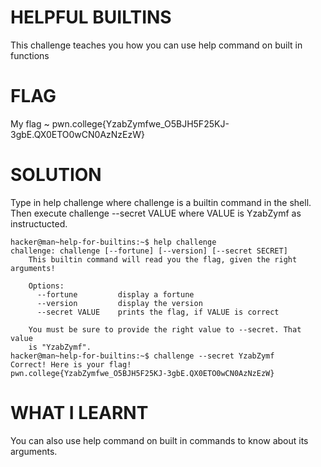 
# HELPFUL BUILTINS

This challenge teaches you how you can use help command on built in functions

# FLAG

My flag ~ pwn.college{YzabZymfwe_O5BJH5F25KJ-3gbE.QX0ETO0wCN0AzNzEzW}

# SOLUTION

Type in help challenge where challenge is a builtin command in the shell. Then execute challenge --secret VALUE where VALUE is YzabZymf as instructucted.

```
hacker@man~help-for-builtins:~$ help challenge
challenge: challenge [--fortune] [--version] [--secret SECRET]
    This builtin command will read you the flag, given the right arguments!

    Options:
      --fortune         display a fortune
      --version         display the version
      --secret VALUE    prints the flag, if VALUE is correct

    You must be sure to provide the right value to --secret. That value
    is "YzabZymf".
hacker@man~help-for-builtins:~$ challenge --secret YzabZymf
Correct! Here is your flag!
pwn.college{YzabZymfwe_O5BJH5F25KJ-3gbE.QX0ETO0wCN0AzNzEzW}
```


# WHAT  I LEARNT

You can also use help command on built in commands to know about its arguments.
